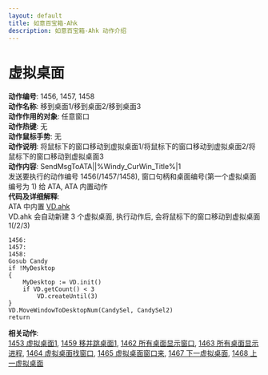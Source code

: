 ```yaml
---
layout: default
title: 如意百宝箱-Ahk
description: 如意百宝箱-Ahk 动作介绍
---
```

<link rel="stylesheet" href="../actions/css/atom-one-light.min.css">
<script src="../actions/js/highlight.min.js"></script>
<script>hljs.highlightAll();</script>

# [](#header-2) 虚拟桌面
**动作编号**: 1456, 1457, 1458  
**动作名称**: 移到桌面1/移到桌面2/移到桌面3  
**动作作用的对象**: 任意窗口  
**动作热键**: 无  
**动作鼠标手势**: 无  
**动作说明**: 将鼠标下的窗口移动到虚拟桌面1/将鼠标下的窗口移动到虚拟桌面2/将鼠标下的窗口移动到虚拟桌面3  
**动作内容**: SendMsgToATA||%Windy_CurWin_Title%|1  
发送要执行的动作编号 1456(/1457/1458), 窗口句柄和桌面编号(第一个虚拟桌面编号为 1) 给 ATA, ATA 内置动作  
**代码及详细解释**:  
ATA 中内置 [VD.ahk](https://github.com/FuPeiJiang/VD.ahk)  
VD.ahk 会自动新建 3 个虚拟桌面, 执行动作后, 会将鼠标下的窗口移动到虚拟桌面 1(/2/3)  
```Autohotkey
1456:
1457:
1458:
Gosub Candy
if !MyDesktop
{
	MyDesktop := VD.init()
	if VD.getCount() < 3
		VD.createUntil(3)
}
VD.MoveWindowToDesktopNum(CandySel, CandySel2)
return
```
**相关动作**:  
[1453 虚拟桌面1](1453.md), [1459 移并跳桌面1](1459.md), [1462 所有桌面显示窗口](1462.md), [1463 所有桌面显示进程](1463.md), [1464 虚拟桌面找窗口](1464.md), [1465 虚拟桌面窗口来](1465.md), [1467 下一虚拟桌面](1467.md), [1468 上一虚拟桌面](1468.md)